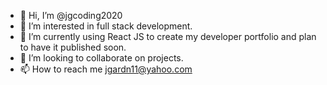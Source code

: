 - 👋 Hi, I’m @jgcoding2020
- 👀 I’m interested in full stack development.
- 🌱 I’m currently using React JS to create my developer portfolio and plan to have it published soon.
- 💞️ I’m looking to collaborate on projects.
- 📫 How to reach me jgardn11@yahoo.com

<!---
jgcoding2020/jgcoding2020 is a ✨ special ✨ repository because its `README.md` (this file) appears on your GitHub profile.
You can click the Preview link to take a look at your changes.
--->
